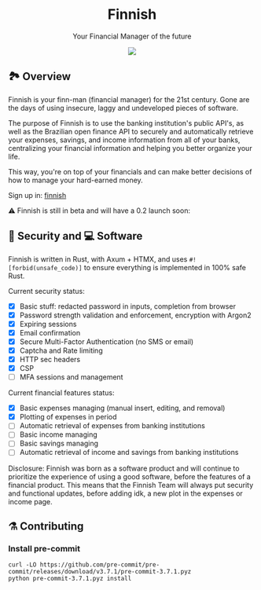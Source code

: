 <h1 align="center">
    Finnish
</h1>

<p align="center">
    Your Financial Manager of the future
</p>

<div align="center">
    <a href="https://dl.circleci.com/status-badge/redirect/gh/nicolasauler/finnish/tree/main">
        <img src="https://dl.circleci.com/status-badge/img/gh/nicolasauler/finnish/tree/main.svg?style=shield" />
    </a>
</div>

## 🏞️ Overview

Finnish is your finn-man (financial manager) for the 21st century.
Gone are the days of using insecure, laggy and undeveloped pieces of software.

The purpose of Finnish is to use the banking institution's public API's, as well as the Brazilian open finance API
to securely and automatically retrieve your expenses, savings, and income information from all of your banks, centralizing
your financial information and helping you better organize your life.

This way, you're on top of your financials and can make better decisions of how to manage your hard-earned money.

Sign up in: [finnish](https://finnish.shuttleapp.rs)

:warning: Finnish is still in beta and will have a 0.2 launch soon:

## 🦺 Security and 💻 Software

Finnish is written in Rust, with Axum + HTMX,
and uses `#![forbid(unsafe_code)]` to ensure everything is implemented in 100% safe Rust.

Current security status:

- [x] Basic stuff: redacted password in inputs, completion from browser
- [x] Password strength validation and enforcement, encryption with Argon2
- [x] Expiring sessions
- [x] Email confirmation
- [x] Secure Multi-Factor Authentication (no SMS or email)
- [x] Captcha and Rate limiting
- [x] HTTP sec headers
- [x] CSP
- [ ] MFA sessions and management

Current financial features status:

- [x] Basic expenses managing (manual insert, editing, and removal)
- [x] Plotting of expenses in period
- [ ] Automatic retrieval of expenses from banking institutions
- [ ] Basic income managing
- [ ] Basic savings managing
- [ ] Automatic retrieval of income and savings from banking institutions

Disclosure:
Finnish was born as a software product and will continue to prioritize the experience of using a good software,
before the features of a financial product. This means that the Finnish Team will always put security and functional
updates, before adding idk, a new plot in the expenses or income page.

## ⚗️ Contributing

### Install pre-commit

```shell
curl -LO https://github.com/pre-commit/pre-commit/releases/download/v3.7.1/pre-commit-3.7.1.pyz
python pre-commit-3.7.1.pyz install
```

<!--
    "rust-analyzer.cargo.extraEnv": {
        "CARGO_PROFILE_RUST_ANALYZER_INHERITS": "dev"
    },
    "rust-analyzer.cargo.extraArgs": [
        "--profile",
        "rust-analyzer"
    ],
-->
